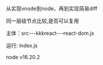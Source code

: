 从实现vnode到node，再到实现简易diff

同一层级节点比较,是否可以复用

主体：src---kkkreact---react-dom.js

运行: index.js

node v16.20.2


